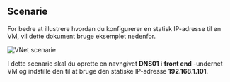 ## <a name="scenario"></a>Scenarie

For bedre at illustrere hvordan du konfigurerer en statisk IP-adresse til en VM, vil dette dokument bruge eksemplet nedenfor.

![VNet scenarie](./media/virtual-networks-static-ip-scenario-include/static-ip-scenario.png)

I dette scenarie skal du oprette en navngivet **DNS01** i **front end** -undernet VM og indstille den til at bruge den statiske IP-adresse **192.168.1.101**.

 